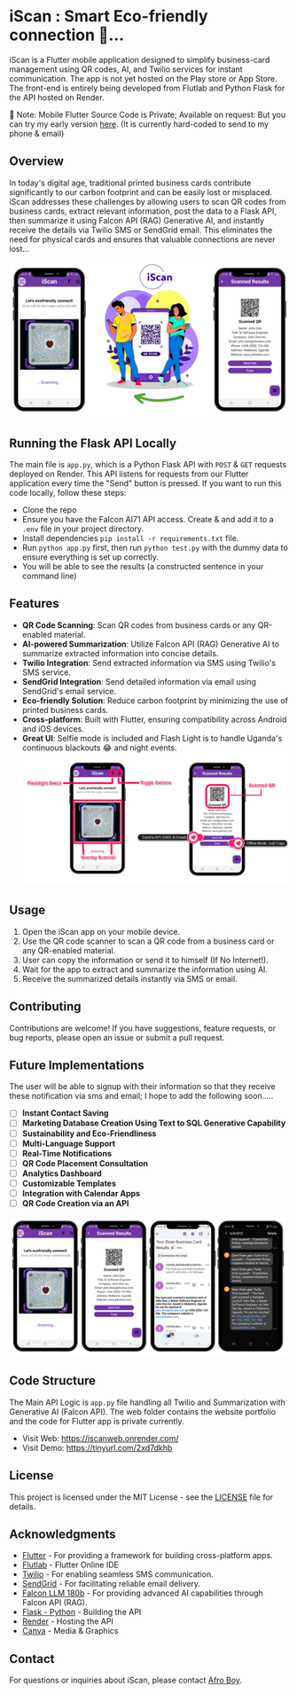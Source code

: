 # iScan : Smart Eco-friendly connection 🎉...

iScan is a Flutter mobile application designed to simplify business-card management using QR codes, AI, and Twilio services for instant communication. The app is not yet hosted on the Play store or App Store. The front-end is entirely being developed from Flutlab and Python Flask for the API hosted on Render.

📌 Note: Mobile Flutter Source Code is Private; Available on request: But you can try my early version [here](https://tinyurl.com/ym9w4x56). (It is currently hard-coded to send to my phone & email)

## Overview

In today's digital age, traditional printed business cards contribute significantly to our carbon footprint and can be easily lost or misplaced. iScan addresses these challenges by allowing users to scan QR codes from business cards, extract relevant information, post the data to a Flask API, then summarize it using Falcon API (RAG) Generative AI, and instantly receive the details via Twilio SMS or SendGrid email. This eliminates the need for physical cards and ensures that valuable connections are never lost...

![](images/iSCAN_T.png)

## Running the Flask API Locally
The main file is `app.py`, which is a Python Flask API with `POST` & `GET` requests deployed on Render. This API listens for requests from our Flutter application every time the "Send" button is pressed. If you want to run this code locally, follow these steps:

- Clone the repo
- Ensure you have the Falcon AI71 API access. Create & and add it to a `.env` file in your project directory.
- Install dependencies `pip install -r requirements.txt` file.
- Run `python app.py` first, then run `python test.py` with the dummy data to ensure everything is set up correctly.
- You will be able to see the results (a constructed sentence in your command line)

## Features

- **QR Code Scanning**: Scan QR codes from business cards or any QR-enabled material.
- **AI-powered Summarization**: Utilize Falcon API (RAG) Generative AI to summarize extracted information into concise details.
- **Twilio Integration**: Send extracted information via SMS using Twilio's SMS service.
- **SendGrid Integration**: Send detailed information via email using SendGrid's email service.
- **Eco-friendly Solution**: Reduce carbon footprint by minimizing the use of printed business cards.
- **Cross-platform**: Built with Flutter, ensuring compatibility across Android and iOS devices.
- **Great UI**: Selfie mode is included and Flash Light is to handle Uganda's continuous blackouts 😂 and night events.
![](images/iScanQRF.png)

## Usage

1. Open the iScan app on your mobile device.
2. Use the QR code scanner to scan a QR code from a business card or any QR-enabled material.
3. User can copy the information or send it to himself (If No Internet!).
4. Wait for the app to extract and summarize the information using AI.
5. Receive the summarized details instantly via SMS or email.

## Contributing

Contributions are welcome! If you have suggestions, feature requests, or bug reports, please open an issue or submit a pull request.

## Future Implementations
The user will be able to signup with their information so that they receive these notification via sms and email; I hope to add the following soon.....

- [ ] **Instant Contact Saving**
- [ ] **Marketing Database Creation Using Text to SQL Generative Capability**
- [ ] **Sustainability and Eco-Friendliness**
- [ ] **Multi-Language Support**
- [ ] **Real-Time Notifications**
- [ ] **QR Code Placement Consultation**
- [ ] **Analytics Dashboard**
- [ ] **Customizable Templates**
- [ ] **Integration with Calendar Apps**
- [ ] **QR Code Creation via an API**

![](images/iScanQR.png)

## Code Structure
The Main API Logic is `app.py` file handling all Twilio and Summarization with Generative AI (Falcon API). The web folder contains the website portfolio and the code for Flutter app is private currently.

- Visit Web: https://iscanweb.onrender.com/
- Visit Demo: https://tinyurl.com/2xd7dkhb

## License

This project is licensed under the MIT License - see the [LICENSE](LICENSE) file for details.

## Acknowledgments

- [Flutter](https://flutter.dev/) - For providing a framework for building cross-platform apps.
- [Flutlab](https://flutlab.io/) - Flutter Online IDE
- [Twilio](https://www.twilio.com/) - For enabling seamless SMS communication.
- [SendGrid](https://sendgrid.com/) - For facilitating reliable email delivery.
- [Falcon LLM 180b](https://falconllm.tii.ae/) - For providing advanced AI capabilities through Falcon API (RAG).
- [Flask - Python](https://flask.palletsprojects.com/) - Building the API
- [Render](https://render.com/) - Hosting the API
- [Canva](https://canva.com/) - Media & Graphics

## Contact

For questions or inquiries about iScan, please contact [Afro Boy](mailto:ronlinx6@gmail,com).
